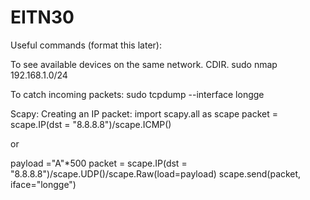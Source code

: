 # EITN30
Useful commands (format this later):

To see available devices on the same network. CDIR. 
sudo  nmap  192.168.1.0/24

To catch incoming packets:
sudo tcpdump --interface longge

Scapy:
Creating an IP packet:
import scapy.all as scape
packet = scape.IP(dst = "8.8.8.8")/scape.ICMP()

or

payload ="A"*500
packet = scape.IP(dst = "8.8.8.8")/scape.UDP()/scape.Raw(load=payload)
scape.send(packet, iface="longge")
